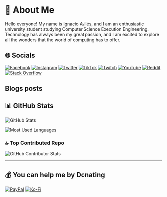 # 💫 About Me

Hello everyone! My name is Ignacio Avilés, and I am an enthusiastic university student studying Computer Science Execution Engineering. Technology has always been my great passion, and I am excited to explore all the wonders that the world of computing has to offer.

## 🌐 Socials

[![Facebook](https://img.shields.io/badge/Facebook-%231877F2.svg?logo=Facebook&logoColor=white)](https://facebook.com/ignacio.avilescardenasso "Go to my Facebook account") [![Instagram](https://img.shields.io/badge/Instagram-%23E4405F.svg?logo=Instagram&logoColor=white)](https://instagram.com/avilesxd "Go to my Instagram account") [![Twitter](https://img.shields.io/twitter/follow/Ignacio27072001)](https://twitter.com/Ignacio27072001 "Go to my Twitter account") [![TikTok](https://img.shields.io/badge/TikTok-%23000000.svg?logo=TikTok&logoColor=white)](https://tiktok.com/@igns27 "Go to my TikTok account") [![Twitch](https://img.shields.io/badge/Twitch-%239146FF.svg?logo=Twitch&logoColor=white)](https://twitch.tv/chle_igns "Go to my Twitch account") [![YouTube](https://img.shields.io/badge/YouTube-%23FF0000.svg?logo=YouTube&logoColor=white)](https://youtube.com/@igns27 "Go to my YouTube account") [![Reddit](https://img.shields.io/badge/Reddit-%23FF4500.svg?logo=Reddit&logoColor=white)](https://reddit.com/user/avilesxd "Go to my Reddit account") [![Stack Overflow](https://img.shields.io/badge/-Stackoverflow-FE7A16?logo=stack-overflow&logoColor=white)](https://stackoverflow.com/users/22341235 "Go to my StackOverflow account")

## Blogs posts
<!-- BLOG-POST-LIST:START -->
<!-- BLOG-POST-LIST:END -->

## 📊 GitHub Stats

![GitHub Stats](https://github-readme-stats.vercel.app/api?username=avilesxd&theme=dark&hide_border=false&include_all_commits=false&count_private=false)

![Most Used Languages](https://github-readme-stats.vercel.app/api/top-langs/?username=avilesxd&theme=dark&hide_border=false&include_all_commits=false&count_private=false&layout=compact)

### 🔝 Top Contributed Repo

![GitHub Contributor Stats](https://github-contributor-stats.vercel.app/api?username=avilesxd&limit=5&theme=dark&combine_all_yearly_contributions=true)

---

## 💰 You can help me by Donating

[![PayPal](https://img.shields.io/badge/PayPal-00457C?style=for-the-badge&logo=paypal&logoColor=white)](https://paypal.me/avilesxd) [![Ko-Fi](https://img.shields.io/badge/Ko--fi-F16061?style=for-the-badge&logo=ko-fi&logoColor=white)](https://ko-fi.com/avilesxd)
